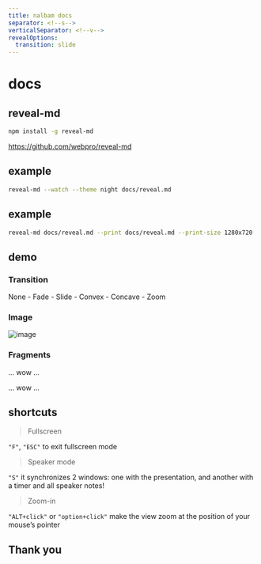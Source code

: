 ```yaml
---
title: nalbam docs
separator: <!--s-->
verticalSeparator: <!--v-->
revealOptions:
  transition: slide
---
```

# docs

<!--s-->

## reveal-md

```bash
npm install -g reveal-md
```

<https://github.com/webpro/reveal-md>

<!--s-->

## example

```bash
reveal-md --watch --theme night docs/reveal.md
```

<!--v-->

## example

```bash
reveal-md docs/reveal.md --print docs/reveal.md --print-size 1280x720
```

<!--s-->

## demo

<!--v-->

### Transition

None - Fade - Slide - Convex - Concave - Zoom

<!--v-->

### Image

![image](http://i.giphy.com/90F8aUepslB84.gif) <!-- .element style="border: 0;" -->

<!--v-->

### Fragments

... wow ... <!-- .element: class="fragment" -->

... wow ... <!-- .element: class="fragment" -->

<!--v-->

<!-- .slide: data-background="http://i.giphy.com/90F8aUepslB84.gif" -->

<!--s-->

## shortcuts

<!--v-->

> Fullscreen

`"F"`, `"ESC"` to exit fullscreen mode

<!--v-->

> Speaker mode

`"S"` it synchronizes 2 windows: one with the presentation, and another with a timer and all speaker notes!

<!--v-->

> Zoom-in

`"ALT+click"` or `"option+click"` make the view zoom at the position of your mouse’s pointer

<!--s-->

## Thank you
